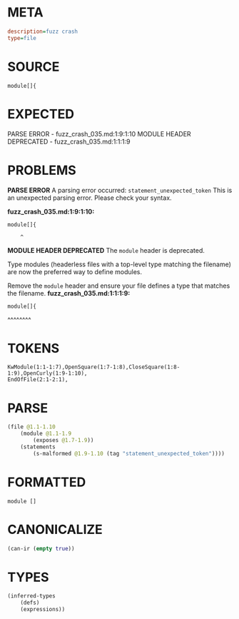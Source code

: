 # META
~~~ini
description=fuzz crash
type=file
~~~
# SOURCE
~~~roc
module[]{
~~~
# EXPECTED
PARSE ERROR - fuzz_crash_035.md:1:9:1:10
MODULE HEADER DEPRECATED - fuzz_crash_035.md:1:1:1:9
# PROBLEMS
**PARSE ERROR**
A parsing error occurred: `statement_unexpected_token`
This is an unexpected parsing error. Please check your syntax.

**fuzz_crash_035.md:1:9:1:10:**
```roc
module[]{
```
        ^


**MODULE HEADER DEPRECATED**
The `module` header is deprecated.

Type modules (headerless files with a top-level type matching the filename) are now the preferred way to define modules.

Remove the `module` header and ensure your file defines a type that matches the filename.
**fuzz_crash_035.md:1:1:1:9:**
```roc
module[]{
```
^^^^^^^^


# TOKENS
~~~zig
KwModule(1:1-1:7),OpenSquare(1:7-1:8),CloseSquare(1:8-1:9),OpenCurly(1:9-1:10),
EndOfFile(2:1-2:1),
~~~
# PARSE
~~~clojure
(file @1.1-1.10
	(module @1.1-1.9
		(exposes @1.7-1.9))
	(statements
		(s-malformed @1.9-1.10 (tag "statement_unexpected_token"))))
~~~
# FORMATTED
~~~roc
module []
~~~
# CANONICALIZE
~~~clojure
(can-ir (empty true))
~~~
# TYPES
~~~clojure
(inferred-types
	(defs)
	(expressions))
~~~
